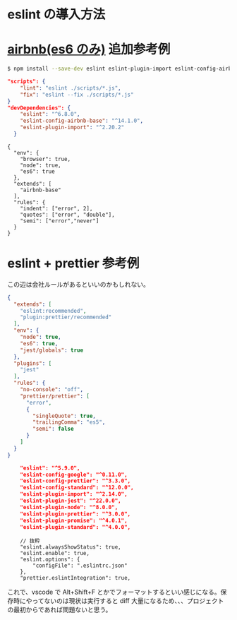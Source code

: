 # eslint の導入方法

# [airbnb(es6 のみ)](https://github.com/airbnb/javascript/tree/master/packages/eslint-config-airbnb) 追加参考例

```bash
$ npm install --save-dev eslint eslint-plugin-import eslint-config-airbnb-base
```

```json:package.json
"scripts": {
    "lint": "eslint ./scripts/*.js",
    "fix": "eslint --fix ./scripts/*.js"
}
"devDependencies": {
    "eslint": "^6.8.0",
    "eslint-config-airbnb-base": "^14.1.0",
    "eslint-plugin-import": "^2.20.2"
  }
```

```json:.eslintrc
{
  "env": {
    "browser": true,
    "node": true,
    "es6": true
  },
  "extends": [
    "airbnb-base"
  ],
  "rules": {
    "indent": ["error", 2],
    "quotes": ["error", "double"],
    "semi": ["error","never"]
  }
}
```

# eslint + prettier 参考例

この辺は会社ルールがあるといいのかもしれない。

```json:.eslintrc.json
{
  "extends": [
    "eslint:recommended",
    "plugin:prettier/recommended"
  ],
  "env": {
    "node": true,
    "es6": true,
    "jest/globals": true
  },
  "plugins": [
    "jest"
  ],
  "rules": {
    "no-console": "off",
    "prettier/prettier": [
      "error",
      {
        "singleQuote": true,
        "trailingComma": "es5",
        "semi": false
      }
    ]
  }
}
```

```json:package.json
    "eslint": "^5.9.0",
    "eslint-config-google": "^0.11.0",
    "eslint-config-prettier": "^3.3.0",
    "eslint-config-standard": "^12.0.0",
    "eslint-plugin-import": "^2.14.0",
    "eslint-plugin-jest": "^22.0.0",
    "eslint-plugin-node": "^8.0.0",
    "eslint-plugin-prettier": "^3.0.0",
    "eslint-plugin-promise": "^4.0.1",
    "eslint-plugin-standard": "^4.0.0",
```

```js:User Settings
    // 抜粋
    "eslint.alwaysShowStatus": true,
    "eslint.enable": true,
    "eslint.options": {
        "configFile": ".eslintrc.json"
    },
    "prettier.eslintIntegration": true,
```

これで、vscode で Alt+Shift+F とかでフォーマットするといい感じになる。保存時にやってないのは現状は実行すると diff 大量になるため、、、プロジェクトの最初からであれば問題ないと思う。

